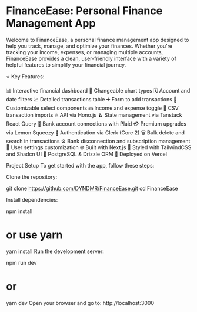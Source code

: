 # FinanceEase: Personal Finance Management App 

Welcome to FinanceEase, a personal finance management app designed to help you track, manage, and optimize your finances. Whether you're tracking your income, expenses, or managing multiple accounts, FinanceEase provides a clean, user-friendly interface with a variety of helpful features to simplify your financial journey.

⭐️
Key Features:

📊 Interactive financial dashboard
🔁 Changeable chart types
🗓 Account and date filters
💹 Detailed transactions table
➕ Form to add transactions
🧩 Customizable select components
💵 Income and expense toggle
🔄 CSV transaction imports
🔥 API via Hono.js
🪝 State management via Tanstack React Query
🔗 Bank account connections with Plaid
💳 Premium upgrades via Lemon Squeezy
🔐 Authentication via Clerk (Core 2)
🗑 Bulk delete and search in transactions
⚙️ Bank disconnection and subscription management
👤 User settings customization
🌐 Built with Next.js
🎨 Styled with TailwindCSS and Shadcn UI
💾 PostgreSQL & Drizzle ORM
🚀 Deployed on Vercel


Project Setup
To get started with the app, follow these steps:

Clone the repository:


git clone https://github.com/DYNDMR/FinanceEase.git
cd FinanceEase


Install dependencies:

npm install
# or use yarn
yarn install
Run the development server:


npm run dev
# or
yarn dev
Open your browser and go to: http://localhost:3000

